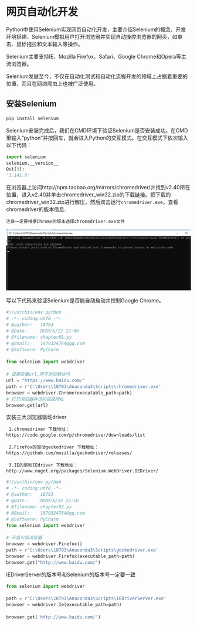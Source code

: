 # 网页自动化开发

Python中使用Selenium实现网页自动化开发，主要介绍Selenium的概念、开发环境搭建、Selenium模拟用户打开浏览器并实现自动操控浏览器的网页，如单击、鼠标拖拉和文本输入等操作。

Selenium主要支持IE、Mozilla Firefox、Safari、Google Chrome和Opera等主流浏览器。



Selenium发展至今，不仅在自动化测试和自动化流程开发的领域上占据着重要的位置，而且在网络爬虫上也被广泛使用。



## 安装Selenium

```python
pip install selenium
```

Selenium安装完成后，我们在CMD环境下验证Selenium是否安装成功。在CMD里输入“python”并按回车，就会进入Python的交互模式。在交互模式下依次输入以下代码：

```python
import selenium
selenium.__version__
Out[3]: 
'3.141.0'
```

在浏览器上访问http://npm.taobao.org/mirrors/chromedriver/并找到v2.40所在位置，进入v2.40并单击chromedriver_win32.zip的下载链接。把下载的chromedriver_win32.zip进行解压，然后双击运行`chromedriver.exe`，查看chromedriver的版本信息. 

`注意一定要根据Chrome的版本选择chromedriver.exe文件`

![](../../_static/chromedriver001.png)

写以下代码来验证Selenium是否能自动启动并控制Google Chrome。

```python
#!/usr/bin/env python
# -*- coding:utf8 -*-
# @auther:   18793
# @Date：    2020/6/22 22:00
# @filename: chapter01.py
# @Email:    1879324764@qq.com
# @Software: PyCharm

from selenium import webdriver

# 设置变量url,用于浏览器访问
url = "https://www.baidu.com/"
path = r'C:\Users\18793\Anaconda3\Scripts\chromedriver.exe'
browser = webdriver.Chrome(executable_path=path)
# 打开浏览器并访问百度网址
browser.get(url)
```

 安装三大浏览器驱动driver

     1.chromedriver 下载地址：https://code.google.com/p/chromedriver/downloads/list
    
     2.Firefox的驱动geckodriver 下载地址：https://github.com/mozilla/geckodriver/releases/
    
     3.IE的驱动IEdriver 下载地址：http://www.nuget.org/packages/Selenium.WebDriver.IEDriver/
```python
#!/usr/bin/env python
# -*- coding:utf8 -*-
# @auther:   18793
# @Date：    2020/6/22 22:10
# @filename: chapter02.py
# @Email:    1879324764@qq.com
# @Software: PyCharm
from selenium import webdriver

# 开启火狐浏览器
browser = webdriver.Firefox()
path = r'C:\Users\18793\Anaconda3\Scripts\geckodriver.exe'
browser = webdriver.Firefox(executable_path=path)
browser.get("http://www.baidu.com/")

```

IEDriverServer的版本号和Selenium的版本号一定要一致

```python
from selenium import webdriver

path = r'C:\Users\18793\Anaconda3\Scripts\IEDriverServer.exe'
browser = webdriver.Ie(executable_path=path)

browser.get('http://www.baidu.com/')
```

